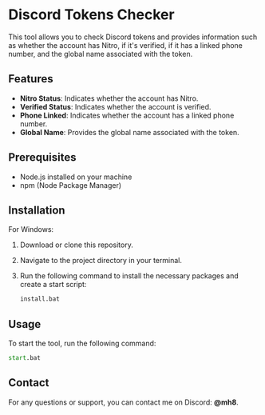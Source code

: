 # Discord Tokens Checker

This tool allows you to check Discord tokens and provides information such as whether the account has Nitro, if it's verified, if it has a linked phone number, and the global name associated with the token.

## Features

- **Nitro Status**: Indicates whether the account has Nitro.
- **Verified Status**: Indicates whether the account is verified.
- **Phone Linked**: Indicates whether the account has a linked phone number.
- **Global Name**: Provides the global name associated with the token.

## Prerequisites

- Node.js installed on your machine
- npm (Node Package Manager)

## Installation

For Windows:

1. Download or clone this repository.
2. Navigate to the project directory in your terminal.
3. Run the following command to install the necessary packages and create a start script:

   ```cmd
   install.bat
   ```

## Usage

To start the tool, run the following command:

```cmd
start.bat
```

## Contact

For any questions or support, you can contact me on Discord: **@mh8**.
